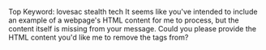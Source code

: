 Top Keyword: lovesac stealth tech
It seems like you've intended to include an example of a webpage's HTML content for me to process, but the content itself is missing from your message. Could you please provide the HTML content you'd like me to remove the tags from?